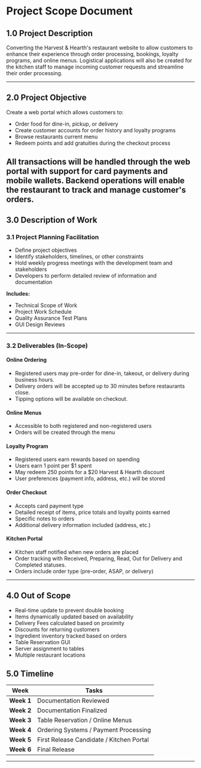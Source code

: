 # Project Scope Document

## 1.0 Project Description

Converting the Harvest & Hearth's restaurant website to allow customers to enhance their experience through order processing, bookings, loyalty programs, and online menus. Logistical applications will also be created for the kitchen staff to manage incoming customer requests and streamline their order processing.

---

## 2.0 Project Objective

Create a web portal which allows customers to:

- Order food for dine-in, pickup, or delivery
- Create customer accounts for order history and loyalty programs
- Browse restaurants current menu
- Redeem points and add gratuities during the checkout process

All transactions will be handled through the web portal with support for card payments and mobile wallets. Backend operations will enable the restaurant to track and manage customer's orders.
---

## 3.0 Description of Work

### 3.1 Project Planning Facilitation

- Define project objectives
- Identify stakeholders, timelines, or other constraints
- Hold weekly progress meetings with the development team and stakeholders
- Developers to perform detailed review of information and documentation

**Includes:**

- Technical Scope of Work
- Project Work Schedule
- Quality Assurance Test Plans
- GUI Design Reviews

---

### 3.2 Deliverables (In-Scope)

#### **Online Ordering**

- Registered users may pre-order for dine-in, takeout, or delivery during business hours.
- Delivery orders will be accepted up to 30 minutes before restaurants close.
- Tipping options will be available on checkout.

#### **Online Menus**

- Accessible to both registered and non-registered users
- Orders will be created through the menu

#### **Loyalty Program**

- Registered users earn rewards based on spending
- Users earn 1 point per $1 spent
- May redeem 250 points for a $20 Harvest & Hearth discount
- User preferences (payment info, address, etc.) will be stored

#### **Order Checkout**

- Accepts card payment type
- Detailed receipt of items, price totals and loyalty points earned
- Specific notes to orders
- Additional delivery information included (address, etc.)

#### **Kitchen Portal**

- Kitchen staff notified when new orders are placed
- Order tracking with Received, Preparing, Read, Out for Delivery and Completed statuses. 
- Orders include order type (pre-order, ASAP, or delivery)

---

## 4.0 Out of Scope

- Real-time update to prevent double booking
- Items dynamically updated based on availability
- Delivery Fees calculated based on proximity
- Discounts for returning customers
- Ingredient inventory tracked based on orders
- Table Reservation GUI
- Server assignment to tables
- Multiple restaurant locations

## 5.0 Timeline

| Week       | Tasks                                    |
| ---------- | ---------------------------------------- |
| **Week 1** | Documentation Reviewed                   |
| **Week 2** | Documentation Finalized                  |
| **Week 3** | Table Reservation / Online Menus         |
| **Week 4** | Ordering Systems / Payment Processing    |
| **Week 5** | First Release Candidate / Kitchen Portal |
| **Week 6** | Final Release                            |

---
